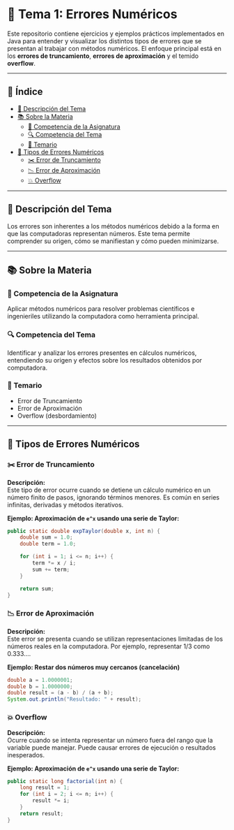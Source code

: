 # 🧮 Tema 1: Errores Numéricos

Este repositorio contiene ejercicios y ejemplos prácticos implementados en Java para entender y visualizar los distintos tipos de errores que se presentan al trabajar con métodos numéricos. El enfoque principal está en los **errores de truncamiento**, **errores de aproximación** y el temido **overflow**.

---

## 📑 Índice

- [📄 Descripción del Tema](#descripción-del-tema)
- [📚 Sobre la Materia](#sobre-la-materia)
  - [🎯 Competencia de la Asignatura](#competencia-de-la-asignatura)
  - [🔍 Competencia del Tema](#competencia-del-tema)
  - [📌 Temario](#temario)
- [🧪 Tipos de Errores Numéricos](#tipos-de-errores-numéricos)
  - [✂️ Error de Truncamiento](#error-de-truncamiento)
  - [📉 Error de Aproximación](#error-de-aproximación)
  - [💥 Overflow](#overflow)

---

## 📄 Descripción del Tema <a name="descripción-del-tema"></a>

Los errores son inherentes a los métodos numéricos debido a la forma en que las computadoras representan números. Este tema permite comprender su origen, cómo se manifiestan y cómo pueden minimizarse.

---

## 📚 Sobre la Materia <a name="sobre-la-materia"></a>

### 🎯 Competencia de la Asignatura <a name="competencia-de-la-asignatura"></a>

Aplicar métodos numéricos para resolver problemas científicos e ingenieriles utilizando la computadora como herramienta principal.

### 🔍 Competencia del Tema <a name="competencia-del-tema"></a>

Identificar y analizar los errores presentes en cálculos numéricos, entendiendo su origen y efectos sobre los resultados obtenidos por computadora.

### 📌 Temario <a name="temario"></a>

- Error de Truncamiento
- Error de Aproximación
- Overflow (desbordamiento)

---

## 🧪 Tipos de Errores Numéricos <a name="tipos-de-errores-numéricos"></a>

### ✂️ Error de Truncamiento <a name="error-de-truncamiento"></a>

**Descripción:**  
Este tipo de error ocurre cuando se detiene un cálculo numérico en un número finito de pasos, ignorando términos menores. Es común en series infinitas, derivadas y métodos iterativos.

**Ejemplo: Aproximación de `e^x` usando una serie de Taylor:**

```java
public static double expTaylor(double x, int n) {
    double sum = 1.0;
    double term = 1.0;

    for (int i = 1; i <= n; i++) {
        term *= x / i;
        sum += term;
    }

    return sum;
}
```

### 📉 Error de Aproximación <a name="error-de-aproximación"></a>

**Descripción:**  
Este error se presenta cuando se utilizan representaciones limitadas de los números reales en la computadora. Por ejemplo, representar 1/3 como 0.333....

**Ejemplo: Restar dos números muy cercanos (cancelación)**

```java
double a = 1.0000001;
double b = 1.0000000;
double result = (a - b) / (a + b);
System.out.println("Resultado: " + result);
```

### 💥 Overflow <a name="overflow"></a>

**Descripción:**  
Ocurre cuando se intenta representar un número fuera del rango que la variable puede manejar. Puede causar errores de ejecución o resultados inesperados.

**Ejemplo: Aproximación de `e^x` usando una serie de Taylor:**

```java
public static long factorial(int n) {
    long result = 1;
    for (int i = 2; i <= n; i++) {
        result *= i;
    }
    return result;
}
```

